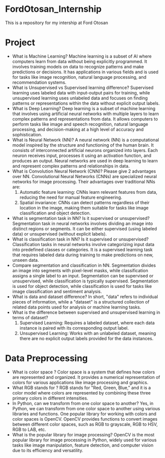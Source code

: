 # FordOtosan_Internship
This is a repository for my intership at Ford Otosan

# Project
- What is Machine Learning?
  Machine learning is a subset of AI where computers learn from data without being explicitly programmed. It involves training models on data to recognize patterns and make predictions or decisions. It has applications in various fields and is used for tasks like image recognition, natural language processing, and recommendation systems.
- What is Unsupervised vs Supervised learning difference?
  Supervised learning uses labeled data with input-output pairs for training, while unsupervised learning uses unlabeled data and focuses on finding patterns or representations within the data without explicit output labels.
- What is Deep Learning?
  Deep learning is a subset of machine learning that involves using artificial neural networks with multiple layers to learn complex patterns and representations from data. It allows computers to perform tasks like image and speech recognition, natural language processing, and decision-making at a high level of accuracy and sophistication.
- What is Neural Network (NN)?
  A neural network (NN) is a computational model inspired by the structure and functioning of the human brain. It consists of interconnected artificial neurons organized into layers. Each neuron receives input, processes it using an activation function, and produces an output. Neural networks are used in deep learning to learn and represent complex patterns and relationships in data.
- What is Convolution Neural Network (CNN)? Please give 2 advantages over NN.
  Convolutional Neural Networks (CNNs) are specialized neural networks for image processing. Their advantages over traditional NNs are:
  1. Automatic feature learning: CNNs learn relevant features from data, reducing the need for manual feature engineering.
  2. Spatial invariance: CNNs can detect patterns regardless of their location in the image, making them suitable for tasks like image classification and object detection.
- What is segmentation task in NN? Is it supervised or unsupervised?
  Segmentation task in neural networks involves dividing an image into distinct regions or segments. It can be either supervised (using labeled data) or unsupervised (without explicit labels).
- What is classification task in NN? Is it supervised or unsupervised?
  Classification tasks in neural networks involve categorizing input data into predefined classes or categories. It is a supervised learning task that requires labeled data during training to make predictions on new, unseen data.
- Compare segmentation and classification in NN.
  Segmentation divides an image into segments with pixel-level masks, while classification assigns a single label to an input. Segmentation can be supervised or unsupervised, while classification is typically supervised. Segmentation is used for object detection, while classification is used for tasks like image classification and sentiment analysis.
- What is data and dataset difference?
  In short, "data" refers to individual pieces of information, while a "dataset" is a structured collection of related data points used for analysis or machine learning tasks.
- What is the difference between supervised and unsupervised learning in terms of dataset?
  1. Supervised Learning: Requires a labeled dataset, where each data instance is paired with its corresponding output label.
  2. Unsupervised Learning: Works with an unlabeled dataset, meaning there are no explicit output labels provided for the data instances.

# Data Preprocessing
- What is color space ?
  Color space is a system that defines how colors are represented and organized. It provides a numerical representation of colors for various applications like image processing and graphics.
- What RGB stands for ?
  RGB stands for "Red, Green, Blue," and it is a color model where colors are represented by combining these three primary colors in different intensities.
- In Python, can we transform from one color space to another?
  Yes, in Python, we can transform from one color space to another using various libraries and functions. One popular library for working with colors and color spaces is OpenCV. OpenCV provides functions to convert images 
  between different color spaces, such as RGB to grayscale, RGB to HSV, RGB to LAB, etc.
- What is the popular library for image processing?
  OpenCV is the most popular library for image processing in Python, widely used for various tasks like image manipulation, feature detection, and computer vision due to its efficiency and versatility.
